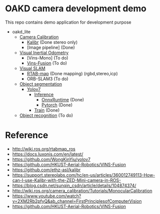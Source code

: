 # OAKD camera development demo

This repo contains demo application for development purpose

* oakd_lite
    * [Camera Calibration](/oakd_lite/camera_calibration)
        * [Kalibr](https://github.com/ethz-asl/kalibr/tree/ae129257c97c77bae48f8ceddf01198749ecdd36) (Done stereo only)
        * [Image pipeline] (Done)
    * [Visual Inertial Odometry](/oakd_lite/visual_inertial_odometry)
        * [Vins-Mono] (To do)
        * [Vins-Fusion](https://github.com/HKUST-Aerial-Robotics/VINS-Fusion/tree/be55a937a57436548ddfb1bd324bc1e9a9e828e0) (To do)
    * [Visual SLAM](/oakd_lite/visual_slam)
        * [RTAB-map](/oakd_lite/visual_slam/rtabmap) (Done mapping) (rgbd,stereo,icp)
        * ORB-SLAM3 (To do)
    * [Object segmentation](/oakd_lite/object_segmentation)
        * [Yolov7](/oakd_lite/object_segmentation/yolov7)
            * [Inference](/oakd_lite/object_segmentation/yolov7/inference)
                * [OnnxRuntime](/oakd_lite/object_segmentation/yolov7/inference/OnnxRuntime) (Done)
                * [Pytorch](/oakd_lite/object_segmentation/yolov7/inference/Pytorch) (Done)
            * [Train](https://github.com/laitathei/YOLOv7-Pytorch-Segmentation/tree/5ddbb5f1684cbca11779414e4fc2d8be01133379) (Done)
    * [Object recognition](/oakd_lite/object_recognition) (To do)


# Reference
- http://wiki.ros.org/rtabmap_ros
- https://docs.luxonis.com/en/latest/
- https://github.com/WongKinYiu/yolov7
- https://github.com/HKUST-Aerial-Robotics/VINS-Fusion
- https://github.com/ethz-asl/kalibr
- https://support.stereolabs.com/hc/en-us/articles/360012749113-How-can-I-use-Kalibr-with-the-ZED-Mini-camera-in-ROS-
- https://blog.csdn.net/sunqin_csdn/article/details/104874374/
- http://wiki.ros.org/camera_calibration/Tutorials/MonocularCalibration
- https://www.youtube.com/watch?v=2XM2Rb2pfyQ&ab_channel=FirstPrinciplesofComputerVision
- https://github.com/HKUST-Aerial-Robotics/VINS-Fusion
